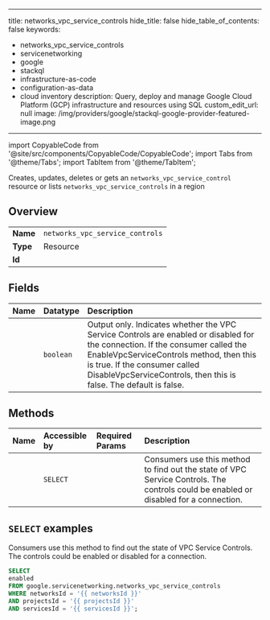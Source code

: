 
---
title: networks_vpc_service_controls
hide_title: false
hide_table_of_contents: false
keywords:
  - networks_vpc_service_controls
  - servicenetworking
  - google
  - stackql
  - infrastructure-as-code
  - configuration-as-data
  - cloud inventory
description: Query, deploy and manage Google Cloud Platform (GCP) infrastructure and resources using SQL
custom_edit_url: null
image: /img/providers/google/stackql-google-provider-featured-image.png
---

import CopyableCode from '@site/src/components/CopyableCode/CopyableCode';
import Tabs from '@theme/Tabs';
import TabItem from '@theme/TabItem';

Creates, updates, deletes or gets an <code>networks_vpc_service_control</code> resource or lists <code>networks_vpc_service_controls</code> in a region

## Overview
<table><tbody>
<tr><td><b>Name</b></td><td><code>networks_vpc_service_controls</code></td></tr>
<tr><td><b>Type</b></td><td>Resource</td></tr>
<tr><td><b>Id</b></td><td><CopyableCode code="google.servicenetworking.networks_vpc_service_controls" /></td></tr>
</tbody></table>

## Fields
| Name | Datatype | Description |
|:-----|:---------|:------------|
| <CopyableCode code="enabled" /> | `boolean` | Output only. Indicates whether the VPC Service Controls are enabled or disabled for the connection. If the consumer called the EnableVpcServiceControls method, then this is true. If the consumer called DisableVpcServiceControls, then this is false. The default is false. |

## Methods
| Name | Accessible by | Required Params | Description |
|:-----|:--------------|:----------------|:------------|
| <CopyableCode code="get_vpc_service_controls" /> | `SELECT` | <CopyableCode code="networksId, projectsId, servicesId" /> | Consumers use this method to find out the state of VPC Service Controls. The controls could be enabled or disabled for a connection. |

## `SELECT` examples

Consumers use this method to find out the state of VPC Service Controls. The controls could be enabled or disabled for a connection.

```sql
SELECT
enabled
FROM google.servicenetworking.networks_vpc_service_controls
WHERE networksId = '{{ networksId }}'
AND projectsId = '{{ projectsId }}'
AND servicesId = '{{ servicesId }}'; 
```
